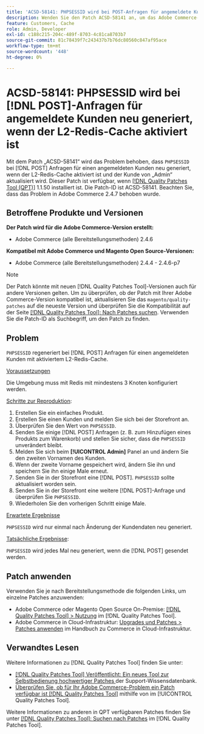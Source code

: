 ```yaml
---
title: 'ACSD-58141: PHPSESSID wird bei POST-Anfragen für angemeldete Kunden mit aktiviertem L2-Redis-Cache neu generiert'
description: Wenden Sie den Patch ACSD-58141 an, um das Adobe Commerce-Problem zu beheben, bei dem „PHPSESSID“ bei Anfragen zur POST im Storefront-Bereich für einen angemeldeten Kunden mit aktiviertem L2-Redis-Cache neu generiert und der Kunde von „Admin“ aktualisiert wird.
feature: Customers, Cache
role: Admin, Developer
exl-id: c188c215-204c-489f-8703-4c81ca8703b7
source-git-commit: 81c78439f7c243437b7b76dc80560c847af95ace
workflow-type: tm+mt
source-wordcount: '448'
ht-degree: 0%

---
```


# ACSD-58141: PHPSESSID wird bei [!DNL POST]-Anfragen für angemeldete Kunden neu generiert, wenn der L2-Redis-Cache aktiviert ist

Mit dem Patch „ACSD-58141“ wird das Problem behoben, dass `PHPSESSID` bei [!DNL POST] Anfragen für einen angemeldeten Kunden neu generiert, wenn der L2-Redis-Cache aktiviert ist und der Kunde von „Admin“ aktualisiert wird. Dieser Patch ist verfügbar, wenn [[!DNL Quality Patches Tool (QPT)]](https://experienceleague.adobe.com/en/docs/commerce-knowledge-base/kb/announcements/commerce-announcements/magento-quality-patches-released-new-tool-to-self-serve-quality-patches) 1.1.50 installiert ist. Die Patch-ID ist ACSD-58141. Beachten Sie, dass das Problem in Adobe Commerce 2.4.7 behoben wurde.

## Betroffene Produkte und Versionen

**Der Patch wird für die Adobe Commerce-Version erstellt:**

* Adobe Commerce (alle Bereitstellungsmethoden) 2.4.6

**Kompatibel mit Adobe Commerce und Magento Open Source-Versionen:**

* Adobe Commerce (alle Bereitstellungsmethoden) 2.4.4 - 2.4.6-p7

>[!NOTE]
>
>Der Patch könnte mit neuen [!DNL Quality Patches Tool]-Versionen auch für andere Versionen gelten. Um zu überprüfen, ob der Patch mit Ihrer Adobe Commerce-Version kompatibel ist, aktualisieren Sie das `magento/quality-patches` auf die neueste Version und überprüfen Sie die Kompatibilität auf der Seite [[!DNL Quality Patches Tool]: Nach Patches suchen](https://experienceleague.adobe.com/tools/commerce-quality-patches/index.html). Verwenden Sie die Patch-ID als Suchbegriff, um den Patch zu finden.

## Problem

`PHPSESSID` regeneriert bei [!DNL POST] Anfragen für einen angemeldeten Kunden mit aktiviertem L2-Redis-Cache.

<u>Voraussetzungen</u>

Die Umgebung muss mit Redis mit mindestens 3 Knoten konfiguriert werden.

<u>Schritte zur Reproduktion</u>:

1. Erstellen Sie ein einfaches Produkt.
1. Erstellen Sie einen Kunden und melden Sie sich bei der Storefront an.
1. Überprüfen Sie den Wert von `PHPSESSID`.
1. Senden Sie einige [!DNL POST] Anfragen (z. B. zum Hinzufügen eines Produkts zum Warenkorb) und stellen Sie sicher, dass die `PHPSESSID` unverändert bleibt.
1. Melden Sie sich beim **[!UICONTROL Admin]** Panel an und ändern Sie den zweiten Vornamen des Kunden.
1. Wenn der zweite Vorname gespeichert wird, ändern Sie ihn und speichern Sie ihn einige Male erneut.
1. Senden Sie in der Storefront eine [!DNL POST]. `PHPSESSID` sollte aktualisiert worden sein.
1. Senden Sie in der Storefront eine weitere [!DNL POST]-Anfrage und überprüfen Sie `PHPSESSID`.
1. Wiederholen Sie den vorherigen Schritt einige Male.

<u>Erwartete Ergebnisse</u>

`PHPSESSID` wird nur einmal nach Änderung der Kundendaten neu generiert.

<u>Tatsächliche Ergebnisse</u>:

`PHPSESSID` wird jedes Mal neu generiert, wenn die [!DNL POST] gesendet werden.

## Patch anwenden

Verwenden Sie je nach Bereitstellungsmethode die folgenden Links, um einzelne Patches anzuwenden:

* Adobe Commerce oder Magento Open Source On-Premise: [[!DNL Quality Patches Tool] > Nutzung](/help/tools/quality-patches-tool/usage.md) im [!DNL Quality Patches Tool].
* Adobe Commerce in Cloud-Infrastruktur: [Upgrades und Patches > Patches anwenden](https://experienceleague.adobe.com/docs/commerce-cloud-service/user-guide/develop/upgrade/apply-patches.html) im Handbuch zu Commerce in Cloud-Infrastruktur.

## Verwandtes Lesen

Weitere Informationen zu [!DNL Quality Patches Tool] finden Sie unter:

* [[!DNL Quality Patches Tool] Veröffentlicht: Ein neues Tool zur Selbstbedienung hochwertiger Patches ](https://experienceleague.adobe.com/en/docs/commerce-knowledge-base/kb/announcements/commerce-announcements/magento-quality-patches-released-new-tool-to-self-serve-quality-patches) der Support-Wissensdatenbank.
* [Überprüfen Sie, ob für Ihr Adobe Commerce-Problem ein Patch verfügbar ist [!DNL Quality Patches Tool]](/help/tools/quality-patches-tool/patches-available-in-qpt/check-patch-for-magento-issue-with-magento-quality-patches.md) mithilfe von im [!UICONTROL Quality Patches Tool].


Weitere Informationen zu anderen in QPT verfügbaren Patches finden Sie unter [[!DNL Quality Patches Tool]: Suchen nach Patches](https://experienceleague.adobe.com/tools/commerce-quality-patches/index.html) im [!DNL Quality Patches Tool].
